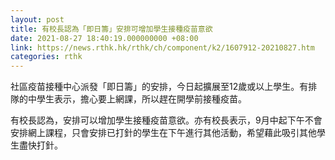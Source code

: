 ```yaml
---
layout: post
title: 有校長認為「即日籌」安排可增加學生接種疫苗意欲
date: 2021-08-27 18:40:19.000000000 +08:00
link: https://news.rthk.hk/rthk/ch/component/k2/1607912-20210827.htm
categories: rthk
---
```


社區疫苗接種中心派發「即日籌」的安排，今日起擴展至12歲或以上學生。有排隊的中學生表示，擔心要上網課，所以趕在開學前接種疫苗。

有校長認為，安排可以增加學生接種疫苗意欲。亦有校長表示，9月中起下午不會安排網上課程，只會安排已打針的學生在下午進行其他活動，希望藉此吸引其他學生盡快打針。
